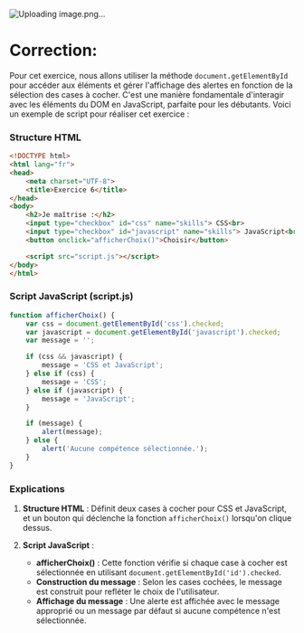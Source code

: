 ![Uploading image.png…]()


# Correction: 
Pour cet exercice, nous allons utiliser la méthode `document.getElementById` pour accéder aux éléments et gérer l'affichage des alertes en fonction de la sélection des cases à cocher. C'est une manière fondamentale d'interagir avec les éléments du DOM en JavaScript, parfaite pour les débutants. Voici un exemple de script pour réaliser cet exercice :

### Structure HTML

```html
<!DOCTYPE html>
<html lang="fr">
<head>
    <meta charset="UTF-8">
    <title>Exercice 6</title>
</head>
<body>
    <h2>Je maîtrise :</h2>
    <input type="checkbox" id="css" name="skills"> CSS<br>
    <input type="checkbox" id="javascript" name="skills"> JavaScript<br>
    <button onclick="afficherChoix()">Choisir</button>

    <script src="script.js"></script>
</body>
</html>
```

### Script JavaScript (script.js)

```javascript
function afficherChoix() {
    var css = document.getElementById('css').checked;
    var javascript = document.getElementById('javascript').checked;
    var message = '';

    if (css && javascript) {
        message = 'CSS et JavaScript';
    } else if (css) {
        message = 'CSS';
    } else if (javascript) {
        message = 'JavaScript';
    }

    if (message) {
        alert(message);
    } else {
        alert('Aucune compétence sélectionnée.');
    }
}
```

### Explications

1. **Structure HTML** : Définit deux cases à cocher pour CSS et JavaScript, et un bouton qui déclenche la fonction `afficherChoix()` lorsqu'on clique dessus.

2. **Script JavaScript** :
   - **afficherChoix()** : Cette fonction vérifie si chaque case à cocher est sélectionnée en utilisant `document.getElementById('id').checked`.
   - **Construction du message** : Selon les cases cochées, le message est construit pour refléter le choix de l'utilisateur.
   - **Affichage du message** : Une alerte est affichée avec le message approprié ou un message par défaut si aucune compétence n'est sélectionnée.

